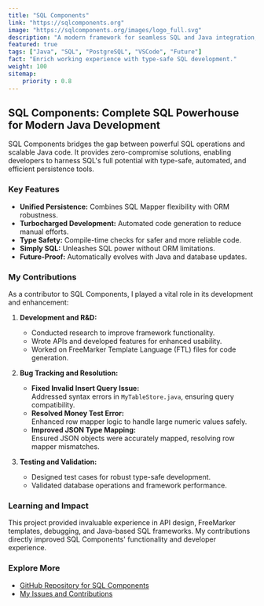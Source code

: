 ```yaml
---
title: "SQL Components"
link: "https://sqlcomponents.org"
image: "https://sqlcomponents.org/images/logo_full.svg"
description: "A modern framework for seamless SQL and Java integration, offering type-safe, efficient, and future-proof persistence solutions."
featured: true
tags: ["Java", "SQL", "PostgreSQL", "VSCode", "Future"]
fact: "Enrich working experience with type-safe SQL development."
weight: 100
sitemap: 
    priority : 0.8
---
```


## SQL Components: Complete SQL Powerhouse for Modern Java Development  

SQL Components bridges the gap between powerful SQL operations and scalable Java code. It provides zero-compromise solutions, enabling developers to harness SQL's full potential with type-safe, automated, and efficient persistence tools.  

### Key Features  
- **Unified Persistence:** Combines SQL Mapper flexibility with ORM robustness.  
- **Turbocharged Development:** Automated code generation to reduce manual efforts.  
- **Type Safety:** Compile-time checks for safer and more reliable code.  
- **Simply SQL:** Unleashes SQL power without ORM limitations.  
- **Future-Proof:** Automatically evolves with Java and database updates.  

### My Contributions  
As a contributor to SQL Components, I played a vital role in its development and enhancement:  

1. **Development and R&D:**  
   - Conducted research to improve framework functionality.  
   - Wrote APIs and developed features for enhanced usability.  
   - Worked on FreeMarker Template Language (FTL) files for code generation.  

2. **Bug Tracking and Resolution:**  
   - **Fixed Invalid Insert Query Issue:**  
     Addressed syntax errors in `MyTableStore.java`, ensuring query compatibility.  
   - **Resolved Money Test Error:**  
     Enhanced row mapper logic to handle large numeric values safely.  
   - **Improved JSON Type Mapping:**  
     Ensured JSON objects were accurately mapped, resolving row mapper mismatches.  

3. **Testing and Validation:**  
   - Designed test cases for robust type-safe development.  
   - Validated database operations and framework performance.  

### Learning and Impact  
This project provided invaluable experience in API design, FreeMarker templates, debugging, and Java-based SQL frameworks. My contributions directly improved SQL Components' functionality and developer experience.

### Explore More  
- [GitHub Repository for SQL Components](https://github.com/sqlcomponents/sqlcomponents)  
- [My Issues and Contributions](https://github.com/sqlcomponents/sqlcomponents/issues)  
